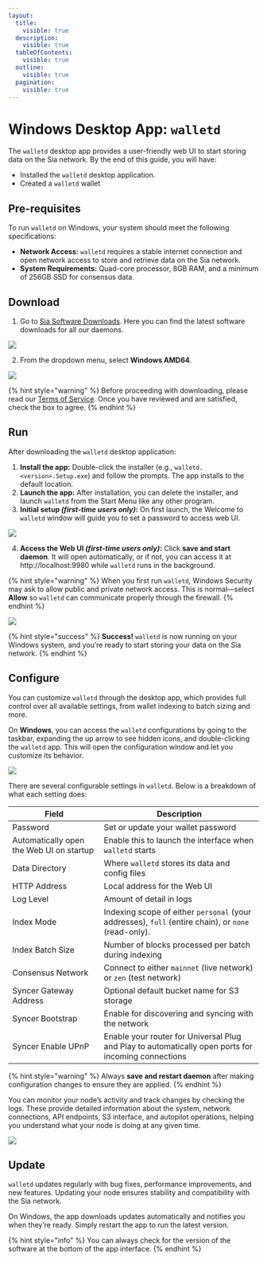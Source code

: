 ```yaml
---
layout:
  title:
    visible: true
  description:
    visible: true
  tableOfContents:
    visible: true
  outline:
    visible: true
  pagination:
    visible: true
---
```


# Windows Desktop App: `walletd`

The `walletd` desktop app provides a user-friendly web UI to start storing data on the Sia network. By the end of this guide, you will have:

* Installed the `walletd` desktop application.
* Created a `walletd` wallet

## Pre-requisites

To run `walletd` on Windows, your system should meet the following specifications:

* **Network Access:** `walletd` requires a stable internet connection and open network access to store and retrieve data on the Sia network.
* **System Requirements:** Quad-core processor, 8GB RAM, and a minimum of 256GB SSD for consensus data.

## Download

1. Go to [Sia Software Downloads](https://sia.tech/software-downloads). Here you can find the latest software downloads for all our daemons.

![](../../.gitbook/assets/windows-walletd-app/sia-tech-website-download.png)

2. From the dropdown menu, select **Windows AMD64**.

![](../../.gitbook/assets/windows-walletd-app/walletd-download-website.png)

{% hint style="warning" %}
Before proceeding with downloading, please read our [Terms of Service](https://sia.tech/terms-of-service). Once you have reviewed and are satisfied, check the box to agree.
{% endhint %}

## Run

After downloading the `walletd` desktop application:

1. **Install the app:** Double-click the installer (e.g., `walletd.<version>.Setup.exe`) and follow the prompts. The app installs to the default location.
2. **Launch the app:** After installation, you can delete the installer, and launch `walletd` from the Start Menu like any other program.
3. **Initial setup *(first-time users only)*:** On first launch, the Welcome to `walletd` window will guide you to set a password to access web UI.

![](../../.gitbook/assets/windows-walletd-app/welcome-ui.png)

4. **Access the Web UI *(first-time users only)*:** Click **save and start daemon**. It will open automatically, or if not, you can access it at http://localhost:9980 while `walletd` runs in the background.

{% hint style="warning" %}
When you first run `walletd`, Windows Security may ask to allow public and private network access. This is normal—select **Allow** so `walletd` can communicate properly through the firewall.
{% endhint %}


![](../../.gitbook/assets/windows-walletd-app/web-ui.png)

{% hint style="success" %}
**Success!** `walletd` is now running on your Windows system, and you’re ready to start storing your data on the Sia network.
{% endhint %}

## Configure

You can customize `walletd` through the desktop app, which provides full control over all available settings, from wallet indexing to batch sizing and more.

On **Windows**, you can access the `walletd` configurations by going to the taskbar, expanding the up arrow to see hidden icons, and double-clicking the `walletd` app. This will open the configuration window and let you customize its behavior.

![](../../.gitbook/assets/windows-walletd-app/configuring.png)

There are several configurable settings in `walletd`. Below is a breakdown of what each setting does:

| Field | Description |
|------|-------------|
| Password | Set or update your wallet password |
| Automatically open the Web UI on startup | Enable this to launch the interface when `walletd` starts |
| Data Directory | Where `walletd` stores its data and config files |
| HTTP Address | Local address for the Web UI |
| Log Level | Amount of detail in logs |
| Index Mode | Indexing scope of either `personal` (your addresses), `full` (entire chain), or `none` (read-only). |
| Index Batch Size | Number of blocks processed per batch during indexing |
| Consensus Network | Connect to either `mainnet` (live network) or `zen` (test network) |
| Syncer Gateway Address | Optional default bucket name for S3 storage |
| Syncer Bootstrap | Enable for discovering and syncing with the network |
| Syncer Enable UPnP | Enable your router for Universal Plug and Play to automatically open ports for incoming connections |

{% hint style="warning" %}
Always **save and restart daemon** after making configuration changes to ensure they are applied.
{% endhint %}

You can monitor your node’s activity and track changes by checking the logs. These provide detailed information about the system, network connections, API endpoints, S3 interface, and autopilot operations, helping you understand what your node is doing at any given time.

![](../../.gitbook/assets/windows-walletd-app/config-logs.png)

## Update

`walletd` updates regularly with bug fixes, performance improvements, and new features. Updating your node ensures stability and compatibility with the Sia network. 

On Windows, the app downloads updates automatically and notifies you when they’re ready. Simply restart the app to run the latest version. 

{% hint style="info" %}
You can always check for the version of the software at the bottom of the app interface.
{% endhint %}


